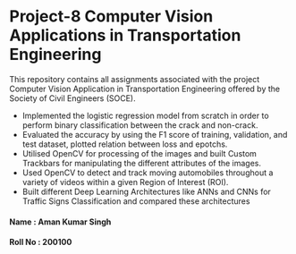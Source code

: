 # Project-8 Computer Vision Applications in Transportation Engineering

This repository contains all assignments associated with the project Computer Vision Application in Transportation Engineering offered by the Society of Civil Engineers (SOCE).

- Implemented the logistic regression model from scratch in order to perform binary classification between the crack and non-crack.
- Evaluated the accuracy by using the F1 score of training, validation, and test dataset, plotted relation between loss and epotchs.
- Utilised OpenCV for processing of the images and built Custom Trackbars for manipulating the different attributes of the images.
- Used OpenCV to detect and track moving automobiles throughout a variety of videos within a given Region of Interest (ROI).
- Built different Deep Learning Architectures like ANNs and CNNs for Traffic Signs Classification and compared these architectures

#### Name : Aman Kumar Singh
#### Roll No : 200100
